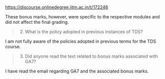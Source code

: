 https://discourse.onlinedegree.iitm.ac.in/t/172246

These bonus marks, however, were specific to the respective modules and did not affect the final grading.</p>
<blockquote>
<ol start="2">
<li>What is the policy adopted in previous instances of TDS?</li>
</ol>
</blockquote>
<p>I am not fully aware of the policies adopted in previous terms for the TDS course.</p>
<blockquote>
<ol start="3">
<li>Did anyone read the text related to bonus marks associated with GA7?</li>
</ol>
</blockquote>
<p>I have read the email regarding GA7 and the associated bonus marks.